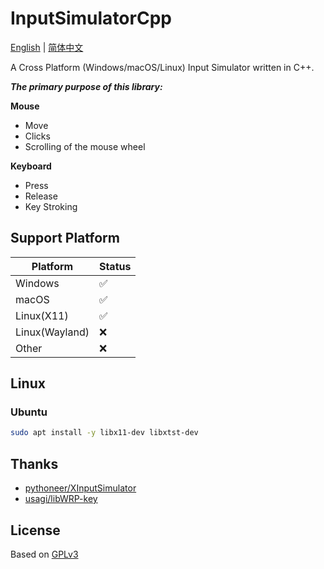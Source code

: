 InputSimulatorCpp
===============
[English](README.md) | [简体中文](README.zh-cn.md)

A Cross Platform (Windows/macOS/Linux) Input Simulator written in C++.

_**The primary purpose of this library:**_

**Mouse**

- Move
- Clicks
- Scrolling of the mouse wheel

**Keyboard**

- Press
- Release
- Key Stroking

## Support Platform

| Platform       | Status |
|----------------|--------|
| Windows        | ✅      |
| macOS          | ✅      |
| Linux(X11)     | ✅      |
| Linux(Wayland) | ❌      |
| Other          | ❌      |

## Linux

### Ubuntu

```bash
sudo apt install -y libx11-dev libxtst-dev
```

## Thanks

* [pythoneer/XInputSimulator](https://github.com/pythoneer/XInputSimulator)
* [usagi/libWRP-key](https://github.com/usagi/libWRP-key)

## License

Based on [GPLv3](LICENSE)
